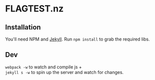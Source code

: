 # FLAGTEST.nz

## Installation

You'll need NPM and [Jekyll](http://jekyllrb.com/docs/installation/).
Run `npm install` to grab the required libs.  

## Dev

`webpack -w` to watch and compile js +  
`jekyll s -w` to spin up the server and watch for changes.
